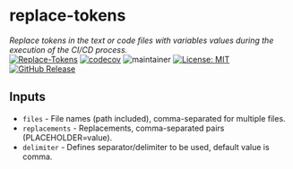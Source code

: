 # replace-tokens
*Replace tokens in the text or code files with variables values during the execution of the CI/CD process.*  
[![Replace-Tokens](https://github.com/abhinavminhas/replace-tokens/actions/workflows/ci.yml/badge.svg)](https://github.com/abhinavminhas/replace-tokens/actions/workflows/ci.yml)
[![codecov](https://codecov.io/github/abhinavminhas/replace-tokens/branch/main/graph/badge.svg?token=VP3CAOQCVB)](https://codecov.io/github/abhinavminhas/replace-tokens)
![maintainer](https://img.shields.io/badge/Creator/Maintainer-abhinavminhas-e65c00)
[![License: MIT](https://img.shields.io/badge/License-MIT-blue.svg)](https://opensource.org/licenses/MIT)
[![GitHub Release](https://img.shields.io/github/v/release/abhinavminhas/replace-tokensr?label=Github%20Release)](https://github.com/abhinavminhas/replace-tokens/releases)

## Inputs

- `files` - File names (path included), comma-separated for multiple files.
- `replacements` - Replacements, comma-separated pairs (PLACEHOLDER=value).
- `delimiter` - Defines separator/delimiter to be used, default value is comma.
